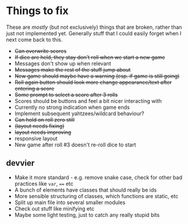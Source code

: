 # Things to fix

These are *mostly* (but not exclusively) things that are broken, rather than just not implemented yet.
Generally stuff that I could easily forget when I next come back to this.

* ~~Can overwrite scores~~
* ~~If dice are held, they stay don't roll when we start a new game~~
* Messages don't show up when relevant
* ~~Messages make the rest of the stuff jump about~~
* ~~New game should maybe have a warning (esp. if game is still going)~~
* ~~Roll again button should look more change appearance/text after entering a score~~
* ~~Some prompt to select a score after 3 rolls~~
* Scores should be buttons and feel a bit nicer interacting with
* Currently no strong indication when game ends
* Implement subsequent yahtzees/wildcard behaviour?
* ~~Can hold on roll zero still~~
* ~~(layout needs fixing)~~
* ~~layout needs improving~~
* responsive layout
* New game after roll #3 doesn't re-roll dice to start

## devvier

* Make it more standard - e.g. remove snake case, check for other bad practices like `var`, `==` etc
* A bunch of elements have classes that should really be ids
* More sensible structuring of classes, which functions are static, etc
* Split up main file into several smaller modules
* Check out stuff like minifying etc
* Maybe some light testing, just to catch any really stupid bits
